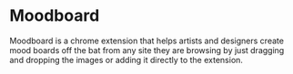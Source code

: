 # Moodboard
Moodboard is a chrome extension that helps artists and designers create mood boards off the bat from any site they are browsing by just dragging and dropping the images or adding it directly to the extension.
